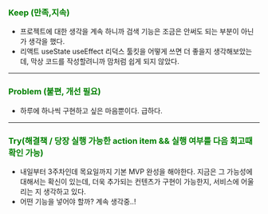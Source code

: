 ### <span style="color: green">Keep (만족,지속)<span>

- 프로젝트에 대한 생각을 계속 하니까 검색 기능은 조금은 안써도 되는 부분이 아닌가 생각을 했다.
- 리액트 useState useEffect 리덕스 툴킷을 어떻게 쓰면 더 좋을지 생각해보았는데, 막상 코드를 작성할려니까 맘처럼 쉽게 되지 않았다.

<hr>

### <span style="color: green">Problem (불편, 개선 필요)<span>

- 하루에 하나씩 구현하고 싶은 마음뿐이다. 급하다.

<hr>

### <span style="color: green">Try(해결책 / 당장 실행 가능한 action item && 실행 여부를 다음 회고때 확인 가능)<span>

- 내일부터 3주차인데 목요일까지 기본 MVP 완성을 해야한다. 지금은 그 가능성에 대해서는 확신이 있는데, 더욱 추가되는 컨텐츠가 구현이 가능한지, 서비스에 어울리는 지 생각하고 있다.
- 어떤 기능을 넣어야 할까? 계속 생각중..!
